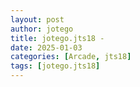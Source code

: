 ```yaml
---
layout: post
author: jotego
title: jotego.jts18 - 
date: 2025-01-03
categories: [Arcade, jts18]
tags: [jotego.jts18]
---
```



